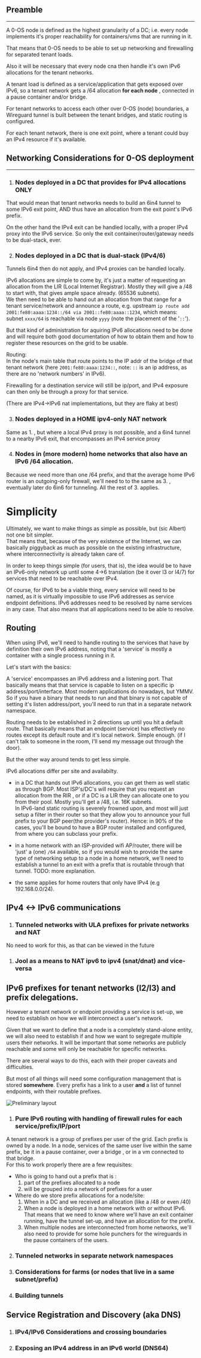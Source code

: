 ## Preamble
-----------
A 0-OS node is defined as the highest granularity of a DC; i.e. every node
implements it's proper reachability for containers/vms that are running in it.

That means that 0-OS needs to be able to set up networking and firewalling for
separated tenant loads.

Also it will be necessary that every node cna then handle it's own IPv6
allocations for the tenant networks.

A tenant load is defined as a service/application that gets exposed over IPv6,
so a tenant network gets a /64 allocation __for each node__ , connected in a
pause container and/or bridge.

For tenant networks to access each other over 0-OS (node) boundaries, a
Wireguard tunnel is built between the tenant bridges, and static routing is
configured.

For each tenant network, there is one exit point, where a tenant could buy an
IPv4 resource if it's available.


## Networking Considerations for 0-OS deployment
-------------

1. ### Nodes deployed in a DC that provides for IPv4 allocations ONLY

That would mean that tenant networks needs to build an 6in4 tunnel to some IPv6
exit point, AND thus have an allocation from the exit point's IPv6 prefix.

On the other hand the IPv4 exit can be handled locally, with a proper IPv4 proxy
into the IPv6 service. So only the exit container/router/gateway needs to be
dual-stack, ever.

2. ### Nodes deployed in a DC that is dual-stack (IPv4/6)

Tunnels 6in4 then do not apply, and IPv4 proxies can be handled locally.


IPv6 allocations are simple to come by, it's just a matter of requesting an
allocation from the LIR (Local Internet Registrar). Mostly they will give a /48
to start with, that gives ample space already. (65536 subnets).  
We then need to be able to hand out an allocation from that range for a tenant
service/network and announce a route, e.g. upstream
`ip route add 2001:fe80:aaaa:1234::/64 via 2001::fe80:aaaa::1234`, which means:
subnet `xxxx/64` is reachable via node `yyyy` (note the placement of the '`::`').

But that kind of administration for aquiring IPv6 allocations need to be done and will require both good documentation of how to obtain them and how to register these resources on the grid to be usable.

Routing:  
In the node's main table that route points to the IP addr of the bridge of that
tenant network (here `2001:fe80:aaaa:1234::`, note: `::` is an ip address, as
there are no 'network numbers' in IPv6).

Firewalling for a destination service will still be ip/port, and IPv4 exposure
can then only be through a proxy for that service.

(There are IPv4->IPv6 nat implementations, but they are flaky at best)

3. ### Nodes deployed in a HOME ipv4-only NAT network

Same as 1. , but where a local IPv4 proxy is not possible, and a 6in4 tunnel to a nearby IPv6 exit, that encompasses an IPv4 service proxy

4. ### Nodes in (more modern) home networks that also have an IPv6 /64 allocation.

Because we need more than one /64 prefix, and that the average home IPv6 router is an outgoing-only firewall, we'll need to to the same as 3. , eventually later do 6in6 for tunneling. All the rest of 3. applies.


# Simplicity

Ultimately, we want to make things as simple as possible, but (sic Albert) not one bit simpler.  
That means that, because of the very existence of the Internet, we can basically piggyback as much as possible on the existing infrastructure, where interconnectivity is already taken care of.

In order to keep things simple (for users, that is), the idea would be to have an IPv6-only network up until some 4->6 translation (be it over l3 or l4/7) for services that need to be reachable over IPv4. 

Of course, for IPv6 to be a viable thing, every service will need to be named, as it is virtually impossible to use IPv6 addresses as service endpoint definitions. IPv6 addresses need to be resolved by name services in any case. That also means that all applications need to be able to resolve.

## Routing

When using IPv6, we'll need to handle routing to the services that have by definition their own IPv6 address, noting that a 'service' is mostly a container with a single process running in it.

Let's start with the basics: 

A 'service' encompasses an IPv6 address and a listening port. That basically means that that service is capable to listen on a specific ip address/port/interface. Most modern applications do nowadays, but YMMV.  
So if you have a binary that needs to run and that binary is not capable of setting it's listen address/port, you'll need to run that in a separate network namespace.

Routing needs to be established in 2 directions up until you hit a default route. That basically means that an endpoint (service) has effectively no routes except its default route and it's local network. Simple enough. (if I can't talk to someone in the room, I'll send my message out through the door).  

But the other way around tends to get less simple.

IPv6 allocations differ per site and availabilty. 
  - in a DC that hands out IPv6 allocations, you can get them as well static as through BGP. Most ISP's/DC's will require that you request an allocation from the RIR , or if a DC is a LIR they can allocate one to you from their pool. Mostly you'll get a /48, i.e. 16K subnets.  
  In IPv6-land static routing is severely frowned upon, and most will just setup a filter in their router so that they allow you to announce your full prefix to your BGP peer(the provider's router). Hence: in 90% of the cases, you'll be bound to have a BGP router installed and configured, from where you can subclass your prefix. 

  - in a home network with an ISP-provided wifi AP/router, there will be 'just' a (one) `/64` available, so if you would wish to provide the same type of networking setup to a node in a home network, we'll need to establish a tunnel to an exit with a prefix that is routable through that tunnel. TODO: more explanation.

  - the same applies for home routers that only have IPv4 (e.g 192.168.0.0/24).


## IPv4 <-> IPv6 communications

1. ### Tunneled networks with ULA prefixes for private networks and NAT
No need to work for this, as that can be viewed in the future

1. ### Jool as a means to NAT ipv6 to ipv4 (snat/dnat) and vice-versa




## IPv6 prefixes for tenant networks (l2/l3) and prefix delegations.

However a tenant network or endpoint providing a service is set-up, we need to establish on how we will interconnect a user's network. 

Given that we want to define that a node is a completely stand-alone entity, we will also need to establish if and how we want to segregate multiple users their networks. It will be important that some networks are publicly reachable and some will only be reachable for specific networks.

There are several ways to do this, each with their proper caveats and difficulties.

But most of all things will need some configuration management that is stored __somewhere__. Every prefix has a link to a user __and__ a list of tunnel endpoints, with their routable prefixes.

![Preliminary layout](Nodes.svg)

1. ### Pure IPv6 routing with handling of firewall rules for each service/prefix/IP/port

A tenant network is a group of prefixes per user of the grid. Each prefix is owned by a node. In a node, services of the same user live within the same prefix, be it in a pause container, over a bridge , or in a vm connected to that bridge.  
For this to work properly there are a few requisites:
  - Who is going to hand out a prefix that is :
    1. part of the prefixes allocated to a node
    2. will be grouped into a network of prefixes for a user
  - Where do we store prefix allocations for a node/site:
    1. When in a DC and we received an allocation (like a /48 or even /40)
    2. When a node is deployed in a home network with or without IPv6. That means that we need to know where we'll have an exit container running, have the tunnel set-up, and have an allocation for the prefix.
    3. When multiple nodes are interconnected from home networks, we'll also need to provide for some hole punchers for the wireguards in the pause containers of the users.

2. ### Tunneled networks in separate network namespaces


5. ### Considerations for farms (or nodes that live in a same subnet/prefix)

6. ### Building tunnels 





## Service Registration and Discovery (aka DNS)

1. ### IPv4/IPv6 Considerations and crossing boundaries

2. ### Exposing an IPv4 address in an IPv6 world (DNS64)

